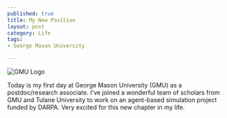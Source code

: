 ```yaml
--- 
published: true
title: My New Position
layout: post
category: Life
tags: 
- George Mason University

---
```


<img src="{{ site.baseurl }}/images/posts/gmu_logo.gif" alt="GMU Logo" />

Today is my first day at George Mason University (GMU) as a postdoc/research associate. I've joined a wonderful team of scholars from GMU and Tulane University to work on an agent-based simulation project funded by DARPA. Very excited for this new chapter in my life.